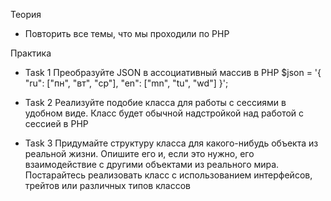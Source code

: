 Теория

- Повторить все темы, что мы проходили по PHP

Практика
- Task 1
Преобразуйте JSON в ассоциативный массив в PHP $json = '{ "ru": ["пн", "вт", "ср"], "en": ["mn", "tu", "wd"] }';

- Task 2
Реализуйте подобие класса для работы с сессиями в удобном виде. Класс будет обычной надстройкой над работой с сессией в PHP
- Task 3
Придумайте структуру класса для какого-нибудь объекта из реальной жизни. Опишите его и, если это нужно, его взаимодействие с другими объектами из реального мира. Постарайтесь реализовать класс с использованием интерфейсов, трейтов или различных типов классов